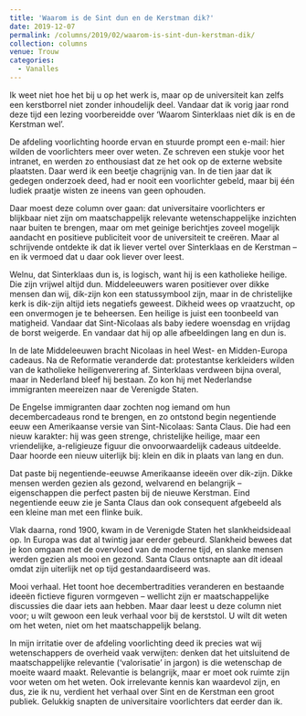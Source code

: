 ```yaml
---
title: 'Waarom is de Sint dun en de Kerstman dik?'
date: 2019-12-07
permalink: /columns/2019/02/waarom-is-sint-dun-kerstman-dik/
collection: columns
venue: Trouw
categories:
  - Vanalles
---
```


Ik weet niet hoe het bij u op het werk is, maar op de universiteit kan zelfs een kerstborrel niet zonder inhoudelijk deel. Vandaar dat ik vorig jaar rond deze tijd een lezing voorbereidde over ‘Waarom Sinterklaas niet dik is en de Kerstman wel’. 

De afdeling voorlichting hoorde ervan en stuurde prompt een e-mail: hier wilden de voorlichters meer over weten. Ze schreven een stukje voor het intranet, en werden zo enthousiast dat ze het ook op de externe website plaatsten. Daar werd ik een beetje chagrijnig van. In de tien jaar dat ik gedegen onderzoek deed, had er nooit een voorlichter gebeld, maar bij één ludiek praatje wisten ze ineens van geen ophouden.

Daar moest deze column over gaan: dat universitaire voorlichters er blijkbaar niet zijn om maatschappelijk relevante wetenschappelijke inzichten naar buiten te brengen, maar om met geinige berichtjes zoveel mogelijk aandacht en positieve publiciteit voor de universiteit te creëren. Maar al schrijvende ontdekte ik dat ik liever vertel over Sinterklaas en de Kerstman – en ik vermoed dat u daar ook liever over leest. 

Welnu, dat Sinterklaas dun is, is logisch, want hij is een katholieke heilige. Die zijn vrijwel altijd dun. Middeleeuwers waren positiever over dikke mensen dan wij, dik-zijn kon een statussymbool zijn, maar in de christelijke kerk is dik-zijn altijd iets negatiefs geweest. Dikheid wees op vraatzucht, op een onvermogen je te beheersen. Een heilige is juist een toonbeeld van matigheid. Vandaar dat Sint-Nicolaas als baby iedere woensdag en vrijdag de borst weigerde. En vandaar dat hij op alle afbeeldingen lang en dun is.

In de late Middeleeuwen bracht Nicolaas in heel West- en Midden-Europa cadeaus. Na de Reformatie veranderde dat: protestantse kerkleiders wilden van de katholieke heiligenverering af. Sinterklaas verdween bijna overal, maar in Nederland bleef hij bestaan. Zo kon hij met Nederlandse immigranten meereizen naar de Verenigde Staten. 

De Engelse immigranten daar zochten nog iemand om hun decembercadeaus rond te brengen, en zo ontstond begin negentiende eeuw een Amerikaanse versie van Sint-Nicolaas: Santa Claus. Die had een nieuw karakter: hij was geen strenge, ­christelijke heilige, maar een vriendelijke, a-religieuze figuur die onvoorwaardelijk cadeaus uitdeelde. Daar hoorde een nieuw uiterlijk bij: klein en dik in plaats van lang en dun.

Dat paste bij negentiende-eeuwse Amerikaanse ideeën over dik-zijn. Dikke mensen werden gezien als gezond, welvarend en belangrijk – eigenschappen die perfect pasten bij de nieuwe Kerstman. Eind negentiende eeuw zie je Santa Claus dan ook consequent afgebeeld als een kleine man met een flinke buik. 

Vlak daarna, rond 1900, kwam in de Verenigde Staten het slankheidsideaal op. In Europa was dat al twintig jaar eerder gebeurd. Slankheid bewees dat je kon omgaan met de overvloed van de moderne tijd, en slanke mensen werden gezien als mooi en gezond. Santa Claus ontsnapte aan dit ideaal omdat zijn uiterlijk net op tijd gestandaardiseerd was.

Mooi verhaal. Het toont hoe decembertradities veranderen en bestaande ideeën fictieve figuren vormgeven – wellicht zijn er maatschappelijke discussies die daar iets aan hebben. Maar daar leest u deze column niet voor; u wilt gewoon een leuk verhaal voor bij de kerststol. U wilt dit weten om het weten, niet om het maatschappelijk belang.

In mijn irritatie over de afdeling voorlichting deed ik precies wat wij wetenschappers de overheid vaak verwijten: denken dat het uitsluitend de maatschappelijke relevantie (‘valorisatie’ in jargon) is die wetenschap de moeite waard maakt. Relevantie is belangrijk, maar er moet ook ruimte zijn voor weten om het weten. Ook irrelevante kennis kan waardevol zijn, en dus, zie ik nu, verdient het verhaal over Sint en de Kerstman een groot publiek. Gelukkig snapten de universitaire voorlichters dat eerder dan ik.

